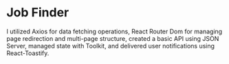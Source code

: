 <h1>Job Finder</h1>
<p>I utilized Axios for data fetching operations, React Router Dom for managing page redirection and multi-page structure, created a basic API using JSON Server, managed state with Toolkit, and delivered user notifications using React-Toastify.</p>